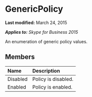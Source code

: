 
# GenericPolicy 

 **Last modified:** March 24, 2015

 _**Applies to:** Skype for Business 2015_

An enumeration of generic policy values.


## Members





|**Name**|**Description**|
|:-----|:-----|
|Disabled|Policy is disabled.|
|Enabled|Policy is enabled.|
